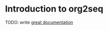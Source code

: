 # Introduction to org2seq

TODO: write [great documentation](http://jacobian.org/writing/what-to-write/)
